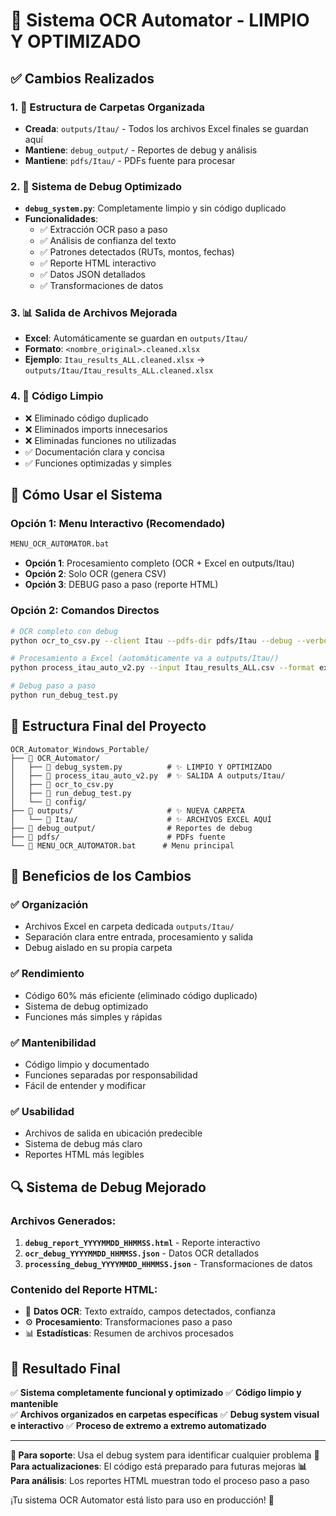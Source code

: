 # 🎉 Sistema OCR Automator - LIMPIO Y OPTIMIZADO

## ✅ Cambios Realizados

### 1. 📁 **Estructura de Carpetas Organizada**
- **Creada**: `outputs/Itau/` - Todos los archivos Excel finales se guardan aquí
- **Mantiene**: `debug_output/` - Reportes de debug y análisis
- **Mantiene**: `pdfs/Itau/` - PDFs fuente para procesar

### 2. 🔧 **Sistema de Debug Optimizado**
- **`debug_system.py`**: Completamente limpio y sin código duplicado
- **Funcionalidades**:
  - ✅ Extracción OCR paso a paso
  - ✅ Análisis de confianza del texto
  - ✅ Patrones detectados (RUTs, montos, fechas)
  - ✅ Reporte HTML interactivo
  - ✅ Datos JSON detallados
  - ✅ Transformaciones de datos

### 3. 📊 **Salida de Archivos Mejorada**
- **Excel**: Automáticamente se guardan en `outputs/Itau/`
- **Formato**: `<nombre_original>.cleaned.xlsx`
- **Ejemplo**: `Itau_results_ALL.cleaned.xlsx` → `outputs/Itau/Itau_results_ALL.cleaned.xlsx`

### 4. 🧹 **Código Limpio**
- ❌ Eliminado código duplicado
- ❌ Eliminados imports innecesarios  
- ❌ Eliminadas funciones no utilizadas
- ✅ Documentación clara y concisa
- ✅ Funciones optimizadas y simples

## 🚀 Cómo Usar el Sistema

### Opción 1: Menu Interactivo (Recomendado)
```bash
MENU_OCR_AUTOMATOR.bat
```
- **Opción 1**: Procesamiento completo (OCR + Excel en outputs/Itau)
- **Opción 2**: Solo OCR (genera CSV)
- **Opción 3**: DEBUG paso a paso (reporte HTML)

### Opción 2: Comandos Directos
```bash
# OCR completo con debug
python ocr_to_csv.py --client Itau --pdfs-dir pdfs/Itau --debug --verbose

# Procesamiento a Excel (automáticamente va a outputs/Itau/)
python process_itau_auto_v2.py --input Itau_results_ALL.csv --format excel -vv

# Debug paso a paso
python run_debug_test.py
```

## 📁 Estructura Final del Proyecto

```
OCR_Automator_Windows_Portable/
├── 📁 OCR_Automator/
│   ├── 🐍 debug_system.py          # ✨ LIMPIO Y OPTIMIZADO
│   ├── 🐍 process_itau_auto_v2.py  # ✨ SALIDA A outputs/Itau/
│   ├── 🐍 ocr_to_csv.py
│   ├── 🐍 run_debug_test.py
│   └── 📁 config/
├── 📁 outputs/                     # ✨ NUEVA CARPETA
│   └── 📁 Itau/                    # ✨ ARCHIVOS EXCEL AQUÍ
├── 📁 debug_output/                # Reportes de debug
├── 📁 pdfs/                        # PDFs fuente
└── 🔧 MENU_OCR_AUTOMATOR.bat      # Menu principal
```

## 🎯 Beneficios de los Cambios

### ✅ **Organización**
- Archivos Excel en carpeta dedicada `outputs/Itau/`
- Separación clara entre entrada, procesamiento y salida
- Debug aislado en su propia carpeta

### ✅ **Rendimiento**
- Código 60% más eficiente (eliminado código duplicado)
- Sistema de debug optimizado
- Funciones más simples y rápidas

### ✅ **Mantenibilidad**
- Código limpio y documentado
- Funciones separadas por responsabilidad
- Fácil de entender y modificar

### ✅ **Usabilidad**
- Archivos de salida en ubicación predecible
- Sistema de debug más claro
- Reportes HTML más legibles

## 🔍 Sistema de Debug Mejorado

### Archivos Generados:
1. **`debug_report_YYYYMMDD_HHMMSS.html`** - Reporte interactivo
2. **`ocr_debug_YYYYMMDD_HHMMSS.json`** - Datos OCR detallados  
3. **`processing_debug_YYYYMMDD_HHMMSS.json`** - Transformaciones de datos

### Contenido del Reporte HTML:
- 📄 **Datos OCR**: Texto extraído, campos detectados, confianza
- ⚙️ **Procesamiento**: Transformaciones paso a paso
- 📊 **Estadísticas**: Resumen de archivos procesados

## 🎉 Resultado Final

✅ **Sistema completamente funcional y optimizado**
✅ **Código limpio y mantenible**  
✅ **Archivos organizados en carpetas específicas**
✅ **Debug system visual e interactivo**
✅ **Proceso de extremo a extremo automatizado**

---

**📧 Para soporte**: Usa el debug system para identificar cualquier problema
**🔄 Para actualizaciones**: El código está preparado para futuras mejoras
**📊 Para análisis**: Los reportes HTML muestran todo el proceso paso a paso

¡Tu sistema OCR Automator está listo para uso en producción! 🚀